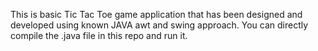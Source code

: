 This is basic Tic Tac Toe game application that has been designed and developed using known JAVA awt and swing approach.
You can directly compile the .java file in this repo and run it.